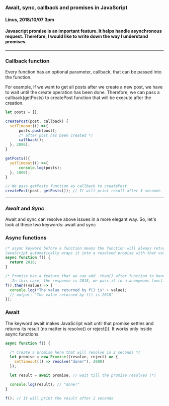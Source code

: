 ### Await, sync, callback and promises in JavaScript
#### Linus, 2018/10/07 3pm
#### Javascript promise is an important feature. It helps handle asynchronous request. Therefore, I would like to write down the way I understand promises.

---

### Callback function
Every function has an optional parameter, callback, that can be passed into the function.


For example, if we want to get all posts after we create a new post, we have to wait until the create operation has been done.
Therefore, we can pass a callback(getPosts) to createPost function that will be execute after the creation.

```Javascript
let posts = [];

createPost(post, callback) {
  setTimeout(() =>{
      posts.push(post);
      /* after post has been created */
      callback();
  }, 2000);
}

getPosts(){
  setTimeout(() =>{
      console.log(posts);
  }, 1000);
}

// We pass getPosts function as callback to createPost
createPost(post, getPosts()); // It will print result after 3 seconds
```

---
### *Await* and *Sync*
Await and sync can resolve above issues in a more elegant way. So, let's look at these two keywords: await and sync


### Async functions

```Javascript
/* async keyword before a function means the function will always return a promise,
JavaScript automatically wraps it into a resolved promise with that value. */
async function f() {
  return 2018;
}

/* Promise has a feature that we can add .then() after function to handle the response
   In this case, the response is 2018, we pass it to a anonymous function to print it. */
f().then((value) => {
  console.log("The value returned by f() is" + value);
  // output: "The value returned by f() is 2018"
});

```

### Await
The keyword await makes JavaScript wait until that promise settles and returns its result (no matter is resolve() or reject()). It works only inside async functions.


```Javascript
async function f() {

  /* Create a promise here that will resolve in 2 seconds */
  let promise = new Promise((resolve, reject) => {
    setTimeout(() => resolve("done!"), 2000)
  });

  let result = await promise; // wait till the promise resolves (*)

  console.log(result); // "done!"
}

f(); // It will print the result after 2 seconds
```
